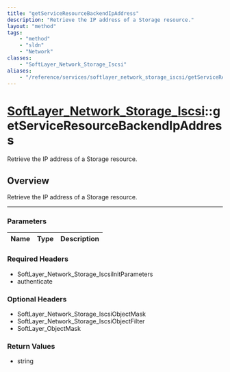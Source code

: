 ```yaml
---
title: "getServiceResourceBackendIpAddress"
description: "Retrieve the IP address of a Storage resource."
layout: "method"
tags:
    - "method"
    - "sldn"
    - "Network"
classes:
    - "SoftLayer_Network_Storage_Iscsi"
aliases:
    - "/reference/services/softlayer_network_storage_iscsi/getServiceResourceBackendIpAddress"
---
```

# [SoftLayer_Network_Storage_Iscsi](/reference/services/SoftLayer_Network_Storage_Iscsi)::getServiceResourceBackendIpAddress


Retrieve the IP address of a Storage resource.


## Overview 
Retrieve the IP address of a Storage resource.

-----

### Parameters 
|Name | Type | Description |
| --- | --- | --- |


### Required Headers
* SoftLayer_Network_Storage_IscsiInitParameters
* authenticate


### Optional Headers
* SoftLayer_Network_Storage_IscsiObjectMask
* SoftLayer_Network_Storage_IscsiObjectFilter
* SoftLayer_ObjectMask

### Return Values
* string




